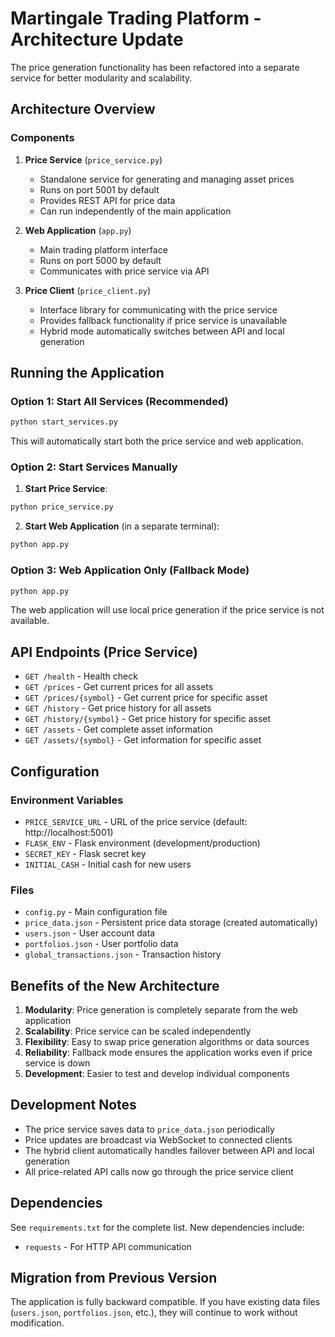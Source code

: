 # Martingale Trading Platform - Architecture Update

The price generation functionality has been refactored into a separate service for better modularity and scalability.

## Architecture Overview

### Components

1. **Price Service** (`price_service.py`)
   - Standalone service for generating and managing asset prices
   - Runs on port 5001 by default
   - Provides REST API for price data
   - Can run independently of the main application

2. **Web Application** (`app.py`)
   - Main trading platform interface
   - Runs on port 5000 by default
   - Communicates with price service via API

3. **Price Client** (`price_client.py`)
   - Interface library for communicating with the price service
   - Provides fallback functionality if price service is unavailable
   - Hybrid mode automatically switches between API and local generation

## Running the Application

### Option 1: Start All Services (Recommended)
```bash
python start_services.py
```
This will automatically start both the price service and web application.

### Option 2: Start Services Manually

1. **Start Price Service**:
```bash
python price_service.py
```

2. **Start Web Application** (in a separate terminal):
```bash
python app.py
```

### Option 3: Web Application Only (Fallback Mode)
```bash
python app.py
```
The web application will use local price generation if the price service is not available.

## API Endpoints (Price Service)

- `GET /health` - Health check
- `GET /prices` - Get current prices for all assets
- `GET /prices/{symbol}` - Get current price for specific asset
- `GET /history` - Get price history for all assets
- `GET /history/{symbol}` - Get price history for specific asset
- `GET /assets` - Get complete asset information
- `GET /assets/{symbol}` - Get information for specific asset

## Configuration

### Environment Variables

- `PRICE_SERVICE_URL` - URL of the price service (default: http://localhost:5001)
- `FLASK_ENV` - Flask environment (development/production)
- `SECRET_KEY` - Flask secret key
- `INITIAL_CASH` - Initial cash for new users

### Files

- `config.py` - Main configuration file
- `price_data.json` - Persistent price data storage (created automatically)
- `users.json` - User account data
- `portfolios.json` - User portfolio data
- `global_transactions.json` - Transaction history

## Benefits of the New Architecture

1. **Modularity**: Price generation is completely separate from the web application
2. **Scalability**: Price service can be scaled independently
3. **Flexibility**: Easy to swap price generation algorithms or data sources
4. **Reliability**: Fallback mode ensures the application works even if price service is down
5. **Development**: Easier to test and develop individual components

## Development Notes

- The price service saves data to `price_data.json` periodically
- Price updates are broadcast via WebSocket to connected clients
- The hybrid client automatically handles failover between API and local generation
- All price-related API calls now go through the price service client

## Dependencies

See `requirements.txt` for the complete list. New dependencies include:
- `requests` - For HTTP API communication

## Migration from Previous Version

The application is fully backward compatible. If you have existing data files (`users.json`, `portfolios.json`, etc.), they will continue to work without modification.